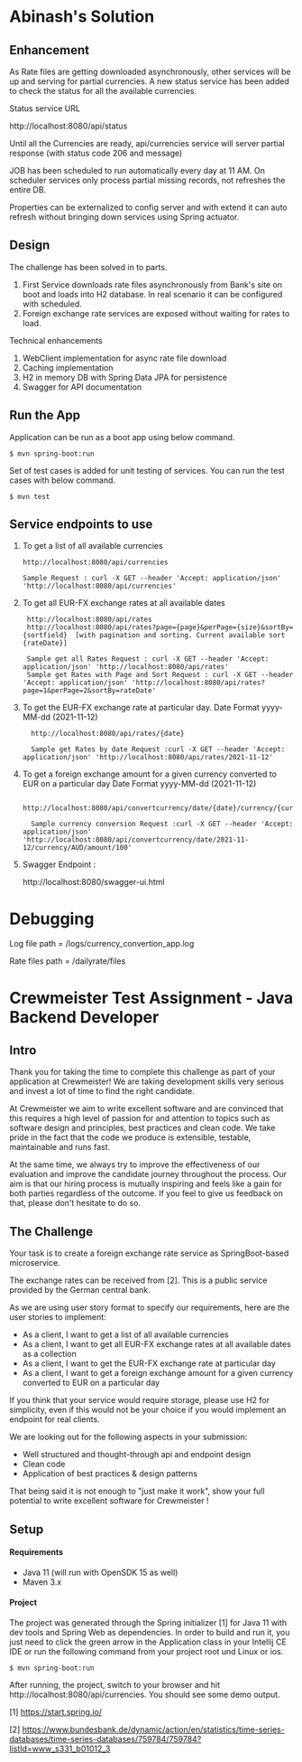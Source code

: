 # Abinash's Solution

## Enhancement

As Rate files are getting downloaded asynchronously, other services will be up and serving for partial currencies.
A new status service has been added to check the status for all the available currencies.


Status service URL

http://localhost:8080/api/status



Until all the Currencies are ready, api/currencies service will server partial response (with status code 206 and message)

JOB has been scheduled to run automatically every day at 11 AM.
On scheduler services only process partial missing records, not refreshes the entire DB.

Properties can be externalized to config server and with extend it can auto refresh without bringing down services using Spring actuator.


## Design
The challenge has been solved in to parts.
  1. First Service downloads rate files asynchronously from Bank's site on boot and loads into H2 database. In real scenario it can be configured with scheduled.
  2. Foreign exchange rate services are exposed without waiting for rates to load.

Technical enhancements
  1. WebClient implementation for async rate file download
  2. Caching implementation
  3. H2 in memory DB with Spring Data JPA for persistence
  4. Swagger for API documentation
  
## Run the App
 
Application can be run as a boot app using below command.

````shell script
$ mvn spring-boot:run
````
Set of test cases is added for unit testing of services.
You can run the test cases with below command.

````shell script
$ mvn test
````

## Service endpoints to use
 		

1)	To get a list of all available currencies
		
		http://localhost:8080/api/currencies  
		
		Sample Request : curl -X GET --header 'Accept: application/json' 'http://localhost:8080/api/currencies'	  
		 
	
2)   To get all EUR-FX exchange rates at all available dates
		
		
		
		  http://localhost:8080/api/rates
		  http://localhost:8080/api/rates?page={page}&perPage={size}&sortBy={sortfield}  [with pagination and sorting. Current available sort {rateDate}]
		
		  Sample get all Rates Request : curl -X GET --header 'Accept: application/json' 'http://localhost:8080/api/rates'	
		  Sample get Rates with Page and Sort Request : curl -X GET --header 'Accept: application/json' 'http://localhost:8080/api/rates?page=1&perPage=2&sortBy=rateDate'
		 
		 
		 
		
3)	To get the EUR-FX exchange rate at particular day. 
	Date Format yyyy-MM-dd (2021-11-12)
		
		  http://localhost:8080/api/rates/{date}  
		
		  Sample get Rates by date Request :curl -X GET --header 'Accept: application/json' 'http://localhost:8080/api/rates/2021-11-12'
		
		
	
4)	To get a foreign exchange amount for a given currency converted to EUR on a particular day
	Date Format yyyy-MM-dd (2021-11-12)
		
		  http://localhost:8080/api/convertcurrency/date/{date}/currency/{currencycode}/amount/{amount}
		
		  Sample currency conversion Request :curl -X GET --header 'Accept: application/json' 'http://localhost:8080/api/convertcurrency/date/2021-11-12/currency/AUD/amount/100'
		
	
5)	Swagger Endpoint :
		 
	 http://localhost:8080/swagger-ui.html
 

 
 

# Debugging

 
 Log file path = /logs/currency_convertion_app.log
 
 Rate files path = /dailyrate/files
 
 
 
 
 
# Crewmeister Test Assignment - Java Backend Developer

## Intro
Thank you for taking the time to complete this challenge as part of your application at Crewmeister!
We are taking development skills very serious and invest a lot of time to find the right candidate. 

At Crewmeister we aim to write excellent software and are convinced that this requires a high level of passion for and 
attention to topics such as software design and principles, best practices and clean code. We take pride in the fact
that the code we produce is extensible, testable, maintainable and runs fast.  

At the same time, we always try to improve the effectiveness of our evaluation and improve the candidate journey
throughout the process. Our aim is that our hiring process is mutually inspiring and feels like a gain for
both parties regardless of the outcome. If you feel to give us feedback on that, please don't hesitate to do so. 

## The Challenge

Your task is to create a foreign exchange rate service as SpringBoot-based microservice. 

The exchange rates can be received from [2]. This is a public service provided by the German central bank.

As we are using user story format to specify our requirements, here are the user stories to implement:

- As a client, I want to get a list of all available currencies
- As a client, I want to get all EUR-FX exchange rates at all available dates as a collection
- As a client, I want to get the EUR-FX exchange rate at particular day
- As a client, I want to get a foreign exchange amount for a given currency converted to EUR on a particular day

If you think that your service would require storage, please use H2 for simplicity, even if this would not be your choice if 
you would implement an endpoint for real clients. 

We are looking out for the following aspects in your submission:
- Well structured and thought-through api and endpoint design 
- Clean code
- Application of best practices & design patterns


That being said it is not enough to "just make it work", show your full potential to write excellent software
 for Crewmeister ! 
 
## Setup
#### Requirements
- Java 11 (will run with OpenSDK 15 as well)
- Maven 3.x

#### Project
The project was generated through the Spring initializer [1] for Java
 11 with dev tools and Spring Web as dependencies. In order to build and 
 run it, you just need to click the green arrow in the Application class in your Intellij 
 CE IDE or run the following command from your project root und Linux or ios. 

````shell script
$ mvn spring-boot:run
````

After running, the project, switch to your browser and hit http://localhost:8080/api/currencies. You should see some 
demo output. 


[1] https://start.spring.io/

[2] https://www.bundesbank.de/dynamic/action/en/statistics/time-series-databases/time-series-databases/759784/759784?listId=www_s331_b01012_3
